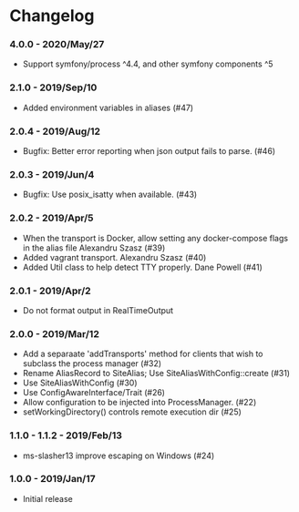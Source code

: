 # Changelog

### 4.0.0 - 2020/May/27

* Support symfony/process ^4.4, and other symfony components ^5

### 2.1.0 - 2019/Sep/10

* Added environment variables in aliases (#47)

### 2.0.4 - 2019/Aug/12

* Bugfix: Better error reporting when json output fails to parse. (#46)

### 2.0.3 - 2019/Jun/4

* Bugfix: Use posix_isatty when available. (#43)

### 2.0.2 - 2019/Apr/5

* When the transport is Docker, allow setting any docker-compose flags in the alias file Alexandru Szasz (#39)
* Added vagrant transport. Alexandru Szasz (#40)
* Added Util class to help detect TTY properly. Dane Powell (#41)

### 2.0.1 - 2019/Apr/2

* Do not format output in RealTimeOutput

### 2.0.0 - 2019/Mar/12

* Add a separaate 'addTransports' method for clients that wish to subclass the process manager (#32)
* Rename AliasRecord to SiteAlias;  Use SiteAliasWithConfig::create (#31)
* Use SiteAliasWithConfig (#30)
* Use ConfigAwareInterface/Trait (#26)
* Allow configuration to be injected into ProcessManager. (#22)
* setWorkingDirectory() controls remote execution dir (#25)

### 1.1.0 - 1.1.2 - 2019/Feb/13

* ms-slasher13 improve escaping on Windows (#24)

### 1.0.0 - 2019/Jan/17

* Initial release

